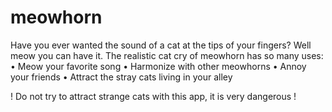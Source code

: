 # meowhorn

Have you ever wanted the sound of a cat at the tips of your fingers? Well meow you can have it. The realistic cat cry of meowhorn has so many uses: 
  • Meow your favorite song 
  • Harmonize with other meowhorns • Annoy your friends 
  • Attract the stray cats living in your alley  

! Do not try to attract strange cats with this app, it is very dangerous !
